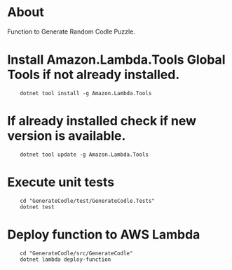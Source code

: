 # About

Function to Generate Random Codle Puzzle.

# Install Amazon.Lambda.Tools Global Tools if not already installed.
```
    dotnet tool install -g Amazon.Lambda.Tools
```

# If already installed check if new version is available.
```
    dotnet tool update -g Amazon.Lambda.Tools
```

# Execute unit tests
```
    cd "GenerateCodle/test/GenerateCodle.Tests"
    dotnet test
```

# Deploy function to AWS Lambda
```
    cd "GenerateCodle/src/GenerateCodle"
    dotnet lambda deploy-function
```
